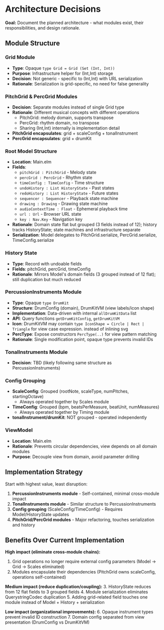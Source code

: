 # Architecture Decisions

**Goal:** Document the planned architecture - what modules exist, their responsibilities, and design rationale.

## Module Structure

### Grid Module
- **Type**: Opaque `type Grid = Grid (Set (Int, Int))`
- **Purpose**: Infrastructure helper for (Int,Int) storage
- **Decision**: Not generic - specific to (Int,Int) with URL serialization
- **Rationale**: Serialization is grid-specific, no need for false generality

### PitchGrid & PercGrid Modules
- **Decision**: Separate modules instead of single Grid type
- **Rationale**: Different musical concepts with different operations
  - PitchGrid: melody domain, supports transpose
  - PercGrid: rhythm domain, no transpose
  - Sharing (Int,Int) internally is implementation detail
- **PitchGrid encapsulates**: grid + scaleConfig + tonalInstrument
- **PercGrid encapsulates**: grid + drumKit

### Root Model Structure
- **Location**: Main.elm
- **Fields**:
  - `pitchGrid : PitchGrid` - Melody state
  - `percGrid : PercGrid` - Rhythm state
  - `timeConfig : TimeConfig` - Time structure
  - `undoHistory : List HistoryState` - Past states
  - `redoHistory : List HistoryState` - Future states
  - `sequencer : Sequencer` - Playback state machine
  - `drawing : Drawing` - Drawing state machine
  - `audioContextTime : Float` - Ephemeral playback time
  - `url : Url` - Browser URL state
  - `key : Nav.Key` - Navigation key
- **Rationale**: Domain state flat but grouped (3 fields instead of 12); history tracks HistoryState; state machines and infrastructure separate
- **Serialization**: Model delegates to PitchGrid.serialize, PercGrid.serialize, TimeConfig.serialize

### History State
- **Type**: Record with undoable fields
- **Fields**: pitchGrid, percGrid, timeConfig
- **Rationale**: Mirrors Model's domain fields (3 grouped instead of 12 flat); still duplication but much reduced

### PercussionInstruments Module
- **Type**: Opaque `type DrumKit`
- **Structure**: DrumConfig (domain), DrumKitVM (view labels/icon shape)
- **Implementation**: Data-driven with internal `allDrumKitData` list
- **API**: Query functions `getDrumKitConfig`, `getDrumKitVM`
- **Icon**: DrumKitVM may contain `type IconShape = Circle | Rect | Triangle` for view case expression. instead of inlining svg 
- **PercType**: Expose constructors `PercType(..)` for view pattern matching
- **Rationale**: Single modification point, opaque type prevents invalid IDs

### TonalInstruments Module
- **Decision**: TBD (likely following same structure as PercussionInstruments)

### Config Grouping
- **ScaleConfig**: Grouped (rootNote, scaleType, numPitches, startingOctave)
  - Always operated together by Scales module
- **TimeConfig**: Grouped (bpm, beatsPerMeasure, beatUnit, numMeasures)
  - Always operated together by Timing module
- **tonalInstrument/drumKit**: NOT grouped - operated independently

### ViewModel
- **Location**: Main.elm
- **Rationale**: Prevents circular dependencies, view depends on all domain modules
- **Purpose**: Decouple view from domain, avoid parameter drilling

## Implementation Strategy

Start with highest value, least disruption:
1. **PercussionInstruments module** - Self-contained, minimal cross-module impact
2. **TonalInstruments module** - Similar structure to PercussionInstruments
3. **Config grouping** (ScaleConfig/TimeConfig) - Requires Model/HistoryState updates
4. **PitchGrid/PercGrid modules** - Major refactoring, touches serialization and history

## Benefits Over Current Implementation

**High impact (eliminate cross-module chains):**
1. Grid operations no longer require external config parameters (Model → Grid → Scales eliminated)
2. Modules encapsulate their dependencies (PitchGrid owns scaleConfig, operations self-contained)

**Medium impact (reduce duplication/coupling):**
3. HistoryState reduces from 12 flat fields to 3 grouped fields
4. Module serialization eliminates QuerystringCodec duplication
5. Adding grid-related field touches one module instead of Model + History + serialization

**Low impact (organizational improvements):**
6. Opaque instrument types prevent invalid ID construction
7. Domain config separated from view presentation (DrumConfig vs DrumKitVM)
